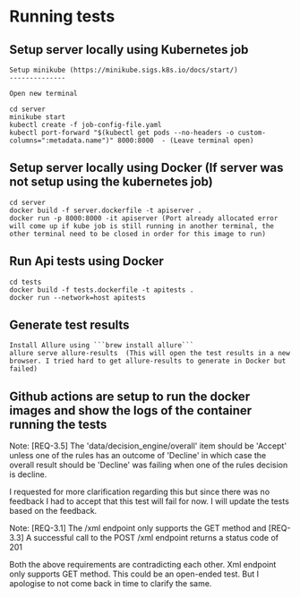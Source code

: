 # Running tests

## Setup server locally using Kubernetes job

    Setup minikube (https://minikube.sigs.k8s.io/docs/start/)
    --------------

    Open new terminal

    cd server
    minikube start
    kubectl create -f job-config-file.yaml
    kubectl port-forward "$(kubectl get pods --no-headers -o custom-columns=":metadata.name")" 8000:8000  - (Leave terminal open)

## Setup server locally using Docker (If server was not setup using the kubernetes job)

    cd server
    docker build -f server.dockerfile -t apiserver .
    docker run -p 8000:8000 -it apiserver (Port already allocated error will come up if kube job is still running in another terminal, the other terminal need to be closed in order for this image to run)

## Run Api tests using Docker

    cd tests
    docker build -f tests.dockerfile -t apitests .
    docker run --network=host apitests

## Generate test results

    Install Allure using ```brew install allure```    
    allure serve allure-results  (This will open the test results in a new browser. I tried hard to get allure-results to generate in Docker but failed)


## Github actions are setup to run the docker images and show the logs of the container running the tests

Note: [REQ-3.5] The 'data/decision_engine/overall' item should be 'Accept' unless one of the rules has an outcome of 'Decline' in which case the overall result should be 'Decline' was failing when one of the rules decision is decline. 

I requested for more clarification regarding this but since there was no feedback I had to accept that this test will fail for now. I will update the tests based on the feedback.

Note: [REQ-3.1] The /xml endpoint only supports the GET method and [REQ-3.3] A successful call to the POST /xml endpoint returns a status code of 201

Both the above requirements are contradicting each other. Xml endpoint only supports GET method. This could be an open-ended test. But I apologise to not come back in time to clarify the same.
    
